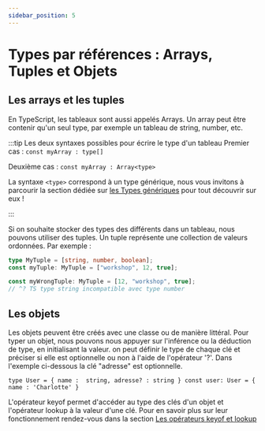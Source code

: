 ```yaml
---
sidebar_position: 5
---
```


# Types par références : Arrays, Tuples et Objets

## Les arrays et les tuples

En TypeScript, les tableaux sont aussi appelés Arrays. Un array peut être contenir qu'un seul type, par exemple un tableau de string, number, etc.

:::tip Les deux syntaxes possibles pour écrire le type d'un tableau
Premier cas : `const myArray : type[]`

Deuxième cas : `const myArray : Array<type>`

La syntaxe `<type>` correspond à un type générique, nous vous invitons à parcourir la section dédiée sur [les Types génériques](../typescript/generic.md) pour tout découvrir sur eux !

:::

Si on souhaite stocker des types des différents dans un tableau, nous pouvons utiliser des tuples. Un tuple représente une collection de valeurs ordonnées. Par exemple :

```ts
type MyTuple = [string, number, boolean];
const myTuple: MyTuple = ["workshop", 12, true];

const myWrongTuple: MyTuple = [12, "workshop", true];
// ^? TS type string incompatible avec type number
```

## Les objets

Les objets peuvent être créés avec une classe ou de manière littéral. Pour typer un objet, nous pouvons nous appuyer sur l'inférence ou la déduction de type, en initialisant la valeur. on peut définir le type de chaque clé et préciser si elle est optionnelle ou non à l'aide de l'opérateur '?'. Dans l'exemple ci-dessous la clé "adresse" est optionnelle.

`type User = { name :  string, adresse? : string }
 const user: User = { name : 'Charlotte' }`

L'opérateur keyof permet d'accéder au type des clés d'un objet et l'opérateur lookup à la valeur d'une clé. Pour en savoir plus sur leur fonctionnement rendez-vous dans la section [Les opérateurs keyof et lookup](../typescript/keyof-lookup.md)
